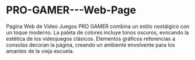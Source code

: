 # PRO-GAMER---Web-Page
Pagina Web de Video Juegos
PRO GAMER combina un estilo nostálgico con un toque moderno. La paleta de colores incluye tonos oscuros, evocando la estética de los videojuegos clásicos. Elementos gráficos   referencias a consolas  decoran la página, creando un ambiente envolvente para los amantes de la vieja escuela.
